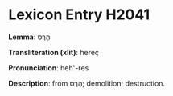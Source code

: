 # Lexicon Entry H2041

**Lemma**: הֶרֶס

**Transliteration (xlit)**: hereç

**Pronunciation**: heh'-res

**Description**:
from הָרַס; demolition; destruction.
